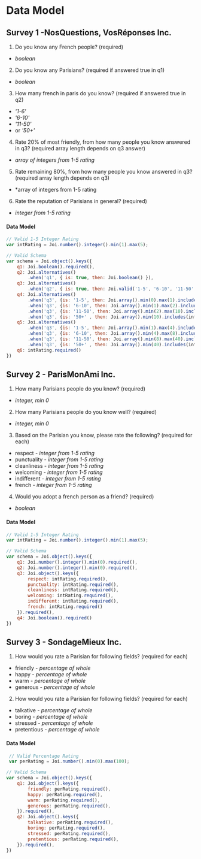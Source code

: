 Data Model
==========

Survey 1 -NosQuestions, VosRéponses Inc.
----------------------------------------

 1. Do you know any French people? (required)
   - *boolean*
 2. Do you know any Parisians? (required if answered true in q1)
   - *boolean*
 3. How many french in paris do you know? (required if answered true in q2)
   - *'1-6'*
   - *'6-10'*
   - *'11-50'*
   - or *'50+'*
 4. Rate 20% of most friendly, from how many people you know answered in q3? (required array length depends on q3 answer)
   - *array of integers from 1-5 rating*
 5. Rate remaining 80%, from how many people you know answered in q3? (required array length depends on q3)
   - *array of integers from 1-5 rating
 6. Rate the reputation of Parisians in general? (required)
   - *integer from 1-5 rating*

#### Data Model

```javascript
// Valid 1-5 Integer Rating
var intRating = Joi.number().integer().min(1).max(5);

// Valid Schema
var schema = Joi.object().keys({ 
    q1: Joi.boolean().required(),
    q2: Joi.alternatives()
        .when('q1', { is: true, then: Joi.boolean() }),
    q3: Joi.alternatives()
        .when('q2', { is: true, then: Joi.valid('1-5', '6-10', '11-50', '50+') }),
    q4: Joi.alternatives()
        .when('q3', {is: '1-5', then: Joi.array().min(0).max(1).includes(intRating) })
        .when('q3', {is: '6-10', then: Joi.array().min(1).max(2).includes(intRating) })
        .when('q3', {is: '11-50', then: Joi.array().min(2).max(10).includes(intRating) })
        .when('q3', {is: '50+' , then: Joi.array().min(10).includes(intRating)}),
    q5: Joi.alternatives()
        .when('q3', {is: '1-5', then: Joi.array().min(1).max(4).includes(intRating) })
        .when('q3', {is: '6-10', then: Joi.array().min(4).max(8).includes(intRating) })
        .when('q3', {is: '11-50', then: Joi.array().min(8).max(40).includes(intRating) })
        .when('q3', {is: '50+' , then: Joi.array().min(40).includes(intRating) }),
    q6: intRating.required()    
})
```

Survey 2 - ParisMonAmi Inc.
---------------------------

1. How many Parisians people do you know? (required)
  - *integer, min 0*
2. How many Parisians people do you know well? (required)
  - *integer, min 0*
3. Based on the Parisian you know, please rate the following? (required for each)
 - respect - *integer from 1-5 rating*
 - punctuality - *integer from 1-5 rating*
 - cleanliness - *integer from 1-5 rating*
 - welcoming - *integer from 1-5 rating*
 - indifferent - *integer from 1-5 rating*
 - french - *integer from 1-5 rating*
4. Would you adopt a french person as a friend? (required)
  - *boolean*

 
#### Data Model

```javascript
// Valid 1-5 Integer Rating
var intRating = Joi.number().integer().min(1).max(5);

// Valid Schema
var schema = Joi.object().keys({ 
    q1: Joi.number().integer().min(0).required(),
    q2: Joi.number().integer().min(0).required(),
    q3: Joi.object().keys({
        respect: intRating.required(),
        punctuality: intRating.required(),
        cleanliness: intRating.required(),
        welcoming: intRating.required(),
        indifferent: intRating.required(),
        french: intRating.required()
    }).required(),
    q4: Joi.boolean().required()
})
```

Survey 3 - SondageMieux Inc.
----------------------------

 1. How would you rate a Parisian for following fields? (required for each)
  - friendly - *percentage of whole*
  - happy - *percentage of whole*
  - warm  - *percentage of whole*
  - generous - *percentage of whole*

 2. How would you rate a Parisian for following fields? (required for each)
  - talkative - *percentage of whole*
  - boring - *percentage of whole*
  - stressed - *percentage of whole*
  - pretentious - *percentage of whole*


#### Data Model

```javascript
 // Valid Percentage Rating
 var perRating = Joi.number().min(0).max(100);

// Valid Schema
var schema = Joi.object().keys({
    q1: Joi.object().keys({
        friendly: perRating.required(),
        happy: perRating.required(),
        warm: perRating.required(),
        generous: perRating.required(),
    }).required(),
    q2: Joi.object().keys({
        talkative: perRating.required(),
        boring: perRating.required(),
        stressed: perRating.required(),
        pretentious: perRating.required(),
    }).required(),
})
```